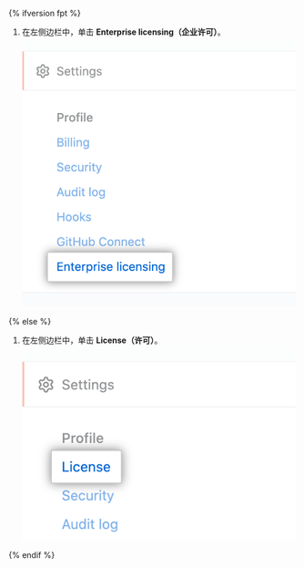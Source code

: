 {% ifversion fpt %}

1. 在左侧边栏中，单击 **Enterprise licensing（企业许可）**。 ![企业帐户设置侧边栏中的"Enterprise licensing（企业许可）"选项卡](/assets/images/help/enterprises/enterprise-licensing-tab.png)

{% else %}

1. 在左侧边栏中，单击 **License（许可）**。 ![企业帐户设置边栏中的"License（许可）"选项卡](/assets/images/enterprise/enterprise-server/license.png)

{% endif %}
